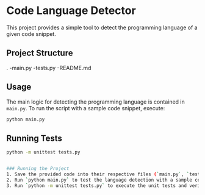 # Code Language Detector

This project provides a simple tool to detect the programming language of a given code snippet.

## Project Structure
.
-main.py
-tests.py
-README.md

## Usage

The main logic for detecting the programming language is contained in `main.py`. To run the script with a sample code snippet, execute:

```bash
python main.py
```
## Running Tests

```bash
python -m unittest tests.py


### Running the Project
1. Save the provided code into their respective files (`main.py`, `tests.py`, and `README.md`).
2. Run `python main.py` to test the language detection with a sample code snippet.
3. Run `python -m unittest tests.py` to execute the unit tests and verify the functionality.



